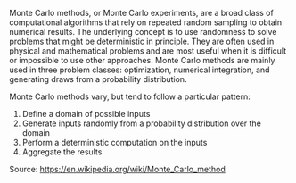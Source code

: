 Monte Carlo methods, or Monte Carlo experiments, are a broad class of computational algorithms that rely on repeated random sampling to obtain numerical results. The underlying concept is to use randomness to solve problems that might be deterministic in principle. They are often used in physical and mathematical problems and are most useful when it is difficult or impossible to use other approaches. Monte Carlo methods are mainly used in three problem classes: optimization, numerical integration, and generating draws from a probability distribution.

Monte Carlo methods vary, but tend to follow a particular pattern:

  1. Define a domain of possible inputs
  2. Generate inputs randomly from a probability distribution over the domain
  3. Perform a deterministic computation on the inputs
  4. Aggregate the results

Source: https://en.wikipedia.org/wiki/Monte_Carlo_method
